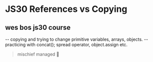 # JS30 References vs Copying

## wes bos js30 course

-- copying and trying to change primitive variables, arrays, objects.
-- practicing with concat(); spread operator, object.assign etc.

> mischief managed :herb:
